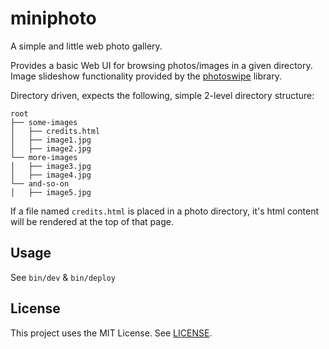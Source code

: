 # miniphoto

A simple and little web photo gallery.

Provides a basic Web UI for browsing photos/images in a given directory. Image
slideshow functionality provided by the [photoswipe][photoswipe] library.

Directory driven, expects the following, simple 2-level directory structure:

```
root
├── some-images
│   ├── credits.html
│   ├── image1.jpg
│   ├── image2.jpg
└── more-images
│   ├── image3.jpg
│   ├── image4.jpg
└── and-so-on
│   ├── image5.jpg
```

If a file named `credits.html` is placed in a photo directory, it's html content
will be rendered at the top of that page.

## Usage

See `bin/dev` & `bin/deploy`

## License

This project uses the MIT License. See [LICENSE](LICENSE).

[photoswipe]: http://photoswipe.com/
